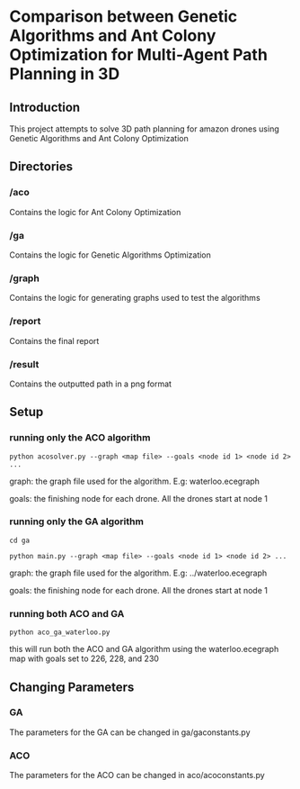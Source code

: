 # Comparison between Genetic Algorithms and Ant Colony Optimization for Multi-Agent Path Planning in 3D

## Introduction
This project attempts to solve 3D path planning for amazon drones using Genetic Algorithms and Ant Colony Optimization

## Directories
### /aco
Contains the logic for Ant Colony Optimization
### /ga
Contains the logic for Genetic Algorithms Optimization
### /graph
Contains the logic for generating graphs used to test the algorithms
### /report
Contains the final report
### /result
Contains the outputted path in a png format

## Setup
### running only the ACO algorithm
`python acosolver.py --graph <map file> --goals <node id 1> <node id 2> ...`

graph: the graph file used for the algorithm. E.g: waterloo.ecegraph

goals: the finishing node for each drone. All the drones start at node 1
### running only the GA algorithm
`cd ga`

`python main.py --graph <map file> --goals <node id 1> <node id 2> ...`

graph: the graph file used for the algorithm. E.g: ../waterloo.ecegraph

goals: the finishing node for each drone. All the drones start at node 1

### running both ACO and GA
`python aco_ga_waterloo.py`

this will run both the ACO and GA algorithm using the waterloo.ecegraph map with goals set to 226, 228, and 230

## Changing Parameters
### GA
The parameters for the GA can be changed in ga/gaconstants.py
### ACO
The parameters for the ACO can be changed in aco/acoconstants.py
